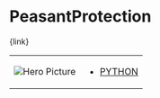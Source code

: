 # PeasantProtection 

{link}
<table>
<tr>
<td>

![Hero Picture](hero.png?raw=true "Hero Picture")

</td>
<td>
<ul>
<li>

[PYTHON](PeasantProtection.py)

</li>
</td>
</tr>
<table>